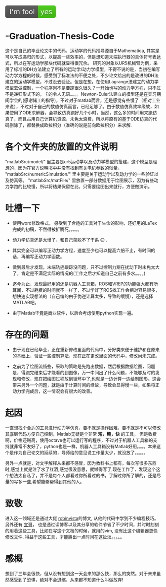 ![](https://github.com/LsqyRobot/-Graduation-Thesis-Code/blob/master/matlabSrc/imgs/kidding.svg)

# -Graduation-Thesis-Code

这个是自己的毕业论文中的代码，运动学的代码推导源自于Mathematica, 其实是可以写成递归的形式，以提高一些效率的，但是想知道末端执行器的具体符号表达式，所以在写运动学那块代码就显得很冗余。 研究的对象以UR5机械臂为例，采用了标准的DH方法建立了所有的运动学/动力学模型，不得不说的是，当初在编写动力学方程的时候，感受到了标准法的不便之处，不少论文给出的是改进的DH法建立的运动学模型，不过没去验证。但是在想，在使用Lagrange法建立的动力学模型去做控制，一个程序岂不是要跑很久很久？一开始也写的动力学方程，只不过不是递归形式下的，卡的令人无语。。。。Newton-Euler法建立的模型还是在实习期间学会的(感谢储工的指导)，不过对于matlab而言，还是感觉有些慢了（相对工业来说），不过对于自己的数值仿真而言，已经足够了。由于数值仿真效率缘故，如果使用了ODE求解器，会导致仿真跑好几个小时，当然，这么多的时间用来跑仿真了，而且占用自己计算机资源，未免太浪费，所以将原有的基于ODE仿真的代码删除了，都替换成欧拉积分（准确的说是前向欧拉积分）来求解.

各个文件夹的放置的文件说明
=========================
"matlabSrc/model/" 里主要是ur5运动学以及动力学模型的搭建，这个模型是理想的，因为在官方说明书中并没有找到有关电机参数的惯量。
"matlabSrc/numericSimulation/" 里主要是关于运动学以及动力学的一些验证以及仿真等。
"matlabSrc/matFile/" 里放置一部分数据用于绘图展示，因为有些动力学跑的比较慢，所以将结果保留在此，只需要绘图出来就行，方便做演示。

吐槽一下
=========================
- 使用word修改格式， 感受到了合适的工具对于生命的影响，还好用的LaTex完成的初稿，不然得被折腾死。。。。。

- 动力学仿真还是太慢了，和自己菜脱不了干系 :upside_down_face: .

- 其实完全可以编写正动力学方程，速度至少也可以提高六倍不止，有时间的话，再编写正动力学函数。

- 做到最后才发现，末端轨迹跟踪没问题，只不过控制力矩在扰动下时未免太大了，肯定是不满足实际的情况的(工作之后才知道自己之前有多水。。。。)

- 迄今为止，发现最好用的还是机器人工具箱，ROS和VREP的功能强大都有所耳闻，不过耗费的时间就不一样了，不过学好了ROS找工作会相对容易很多，想快速实现想法的（自己编的由于伪逆计算太多，导致的缓慢），还是选择MATLAB吧。

- 由于Matlab毕竟是商业软件，以后会考虑使用python实现一遍。

存在的问题
=========================
- 由于现在已经毕业，正在重新修改里面的代码中，分好类来便于维护和在原来的基础上，验证一些控制算法，现在正在更改里面的代码中，修改尚未完成。

- 之前为了绘图流畅些，采取的策略是先跑出数据，然后根据数据绘图，问题是，得跑完结束后才能看的到图像，万一中间出了什么问题，不能够及时的发现和修改，现在把绘图过程放到循环中了,也就是一边计算一边绘制图形。这会带来另外一个问题，就是由于计算时间的缘故，导致会显得慢一些，如果将正动力学完成后，这一情况会有很大的改善。


起因
=========================
一直想找个合适的工具进行动力学仿真，要不就是操作困难，要不就是不可以修改其底层代码方便自己控制，Matlab无疑是个非常 **短，糙，快** 的工具， 但是收费啊，价格还贼高，使用octave也可以运行写的程序，不过对于机器人工具箱的支持就非常不友好了，python也是一样，机器人工具箱没有Matlab好用。。。。本来这个是作为自己论文的延续的，导师给的意见说工作量太少，就没放了。。。。。

另外一点就是，对文字解释从来都不感冒，因为教科书上都有，每次写很多东西时,感觉上就是注了水了红酒,感觉很没意思，就懒得写了,现在工作了，发现这个这个想法太自私了，并不是每个人都看过你所看过的书，了解过你所了解的，还是尽量的写多一些,希望能够帮得到其他的人。

致敬
=========================
进入这一领域还是通过大佬 [robinvista](https://blog.csdn.net/robinvista/article/details/70231205)的博文, 从他的代码中学到不少编程技巧。 另外还有 [宣哥](lixuan.xyz)， 也是通过读博客以及其分享的软件节省了不少时间，并时时刻刻的用着这些工具，比如在写这个文档的时候，就用的vim, 没有比这个编辑器更快修改文件, 得益于这些工具，才能腾出一点时间在这扯淡。。。。。

感概
=========================
想到了三年会很快，但从没有想到这一天会来的那么快，那么的突然。对于未来虽然感受到了恐惧，绝对不会退缩，从来都不知道什么叫做放弃!
